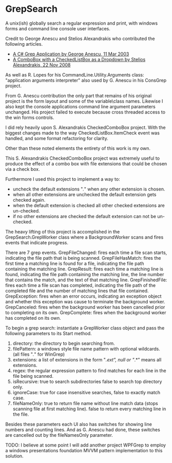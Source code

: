 # GrepSearch

A unix(ish) globally search a regular expression and print, with windows forms and command line console user interfaces.

Credit to George Anescu and Stelios Alexandrakis who contributed the following articles.
- [A C# Grep Application by George Anescu, 11 Mar 2003](http://www.codeproject.com/Articles/1485/A-C-Grep-Application)
- [A ComboBox with a CheckedListBox as a Dropdown by Stelios Alexandrakis, 22 Nov 2008](http://www.codeproject.com/Articles/31105/A-ComboBox-with-a-CheckedListBox-as-a-Dropdown)

As well as R. Lopes for his CommandLine.Utility.Arguments class: "application arguments interpreter" also used by G. Anescu in his ConsGrep project.

From G. Anescu contribution the only part that remains of his original project is the form layout and some of the variable\class names. Likewise I also kept the console applications command line argument parameters unchanged.
His project failed to execute because cross threaded access to the win forms controls.

I did rely heavily upon S. Alexandrakis CheckedComboBox project. With the biggest changes made to the way CheckedListBox.ItemCheck event was handled, and some format refactoring for clarity.

Other than these noted elements the entirety of this work is my own.

This S. Alexandrakis CheckedComboBox project was extremely useful to produce the effect of a combo box with file extensions that could be chosen via a check box.

Furthermore I used this project to implement a way to:
- uncheck the default extensions "*.*" when any other extension is chosen.
- when all other extensions are unchecked the default extension gets checked again.
- when the default extension is checked all other checked extensions are un-checked.
- if no other extensions are checked the default extension can not be un-checked.

The heavy lifting of this project is accomplished in the GrepSearch.GrepWorker class where a BackgroundWorker scans and fires events that indicate progress.

There are 7 grep events.
GrepFileChanged: fires each time a file scan starts, indicating the file path that is being scanned.
GrepFileHasMatch: fires the first time a matching line is found for a file, indicating the file path containing the matching line.
GrepResult: fires each time a matching line is found, indicating the file path containing the matching line, the line number that contains the match, and the text of that matching line.
GrepFinishedFile: fires each time a file scan has completed, indicating the file path of the completed file and the number of matching lines that file contained.
GrepException: fires when an error occurs, indicating an exception object and whether this exception was cause to terminate the background worker.
GrepCanceled: fires when the background worker has been cancelled prior to completing on its own.
GrepComplete: fires when the background worker has completed on its own.

To begin a grep search: instantiate a GrepWorker class object and pass the following parameters to its Start method.
  1. directory: the directory to begin searching from.
  2. filePattern: a windows style file name pattern with optional wildcards. (all files "*.*" for WinGrep)
  3. extensions: a list of extensions in the form "*.ext", null or "*.*" means all extensions.
  4. regex: the regular expression pattern to find matches for each line in the file being scanned.
  5. isRecursive: true to search subdirectories false to search top directory only.
  6. ignoreCase: true for case insensitive searches, false to exactly match case.
  7. fileNameOnly: true to return file name without line match data (stops scanning file at first matching line). false to return every matching line in the file.

Besides these parameters each UI also has switches for showing line numbers and counting lines. And as G. Anescu had done, these switches are cancelled out by the fileNamesOnly parameter.

TODO:
I believe at some point I will add another project WPFGrep to employ a windows presentations foundation MVVM pattern implementation to this solution.
